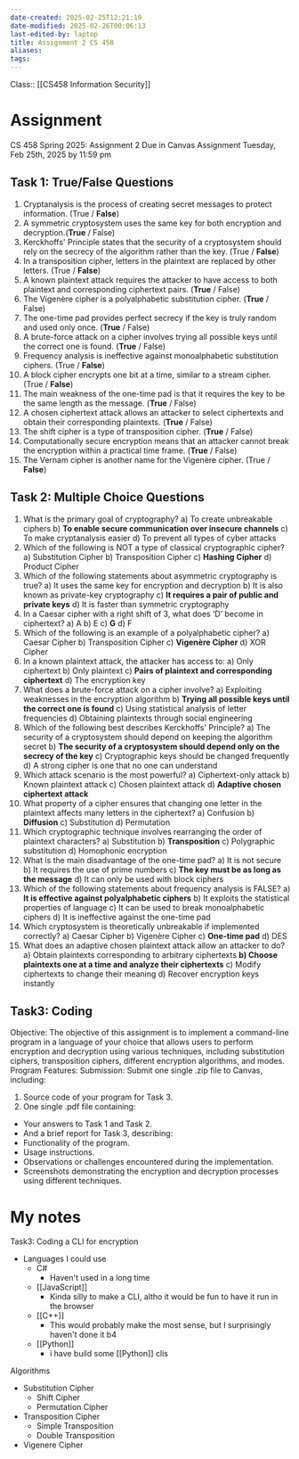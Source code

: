 ```yaml
---
date-created: 2025-02-25T12:21:19
date-modified: 2025-02-26T00:06:13
last-edited-by: laptop
title: Assignment 2 CS 458
aliases: 
tags: 
---
```

Class:: [[CS458 Information Security]]

# Assignment
CS 458
Spring 2025: Assignment 2
Due in Canvas Assignment Tuesday, Feb 25th, 2025 by 11:59 pm
## Task 1: True/False Questions
1. Cryptanalysis is the process of creating secret messages to protect information. (True / **False**)
2. A symmetric cryptosystem uses the same key for both encryption and decryption.(**True** / False)
3. Kerckhoffs' Principle states that the security of a cryptosystem should rely on the secrecy of the algorithm rather than the key. (True / **False**)
4. In a transposition cipher, letters in the plaintext are replaced by other letters. (True / **False**)
5. A known plaintext attack requires the attacker to have access to both plaintext and corresponding ciphertext pairs. (**True** / False)
6. The Vigenère cipher is a polyalphabetic substitution cipher. (**True** / False)
7. The one-time pad provides perfect secrecy if the key is truly random and used only once. (**True** / False)
8. A brute-force attack on a cipher involves trying all possible keys until the correct one is found. (**True** / False)
9. Frequency analysis is ineffective against monoalphabetic substitution ciphers. (True / **False**)
10. A block cipher encrypts one bit at a time, similar to a stream cipher. (True / **False**)
11. The main weakness of the one-time pad is that it requires the key to be the same length as the message. (**True** / False)
12. A chosen ciphertext attack allows an attacker to select ciphertexts and obtain their corresponding plaintexts. (**True** / False)
13. The shift cipher is a type of transposition cipher. (**True** / False)
14. Computationally secure encryption means that an attacker cannot break the encryption within a practical time frame. (**True** / False)
15. The Vernam cipher is another name for the Vigenère cipher. (True / **False**)



## Task 2: Multiple Choice Questions
1. What is the primary goal of cryptography?
	a) To create unbreakable ciphers
	b) **To enable secure communication over insecure channels**
	c) To make cryptanalysis easier
	d) To prevent all types of cyber attacks
2. Which of the following is NOT a type of classical cryptographic cipher?
	a) Substitution Cipher
	b) Transposition Cipher
	c) **Hashing Cipher**
	d) Product Cipher
3. Which of the following statements about asymmetric cryptography is true?
	a) It uses the same key for encryption and decryption
	b) It is also known as private-key cryptography
	c) **It requires a pair of public and private keys**
	d) It is faster than symmetric cryptography
4. In a Caesar cipher with a right shift of 3, what does ‘D’ become in ciphertext?
	a) A
	b) E
	c) **G**
	d) F
5. Which of the following is an example of a polyalphabetic cipher?
	a) Caesar Cipher
	b) Transposition Cipher
	c) **Vigenère Cipher**
	d) XOR Cipher
6. In a known plaintext attack, the attacker has access to:
	a) Only ciphertext
	b) Only plaintext
	c) **Pairs of plaintext and corresponding ciphertext**
	d) The encryption key
7. What does a brute-force attack on a cipher involve?
	a) Exploiting weaknesses in the encryption algorithm
	b) **Trying all possible keys until the correct one is found**
	c) Using statistical analysis of letter frequencies
	d) Obtaining plaintexts through social engineering
8. Which of the following best describes Kerckhoffs' Principle?
	a) The security of a cryptosystem should depend on keeping the algorithm secret
	b) **The security of a cryptosystem should depend only on the secrecy of the key**
	c) Cryptographic keys should be changed frequently
	d) A strong cipher is one that no one can understand
9. Which attack scenario is the most powerful?
	a) Ciphertext-only attack
	b) Known plaintext attack
	c) Chosen plaintext attack
	d) **Adaptive chosen ciphertext attack**
10. What property of a cipher ensures that changing one letter in the plaintext affects many letters in the ciphertext?
	a) Confusion
	b) **Diffusion**
	c) Substitution
	d) Permutation
11. Which cryptographic technique involves rearranging the order of plaintext characters?
	a) Substitution
	b) **Transposition**
	c) Polygraphic substitution
	d) Homophonic encryption
12. What is the main disadvantage of the one-time pad?
	a) It is not secure
	b) It requires the use of prime numbers
	c) **The key must be as long as the message**
	d) It can only be used with block ciphers
13. Which of the following statements about frequency analysis is FALSE?
	a) **It is effective against polyalphabetic ciphers**
	b) It exploits the statistical properties of language
	c) It can be used to break monoalphabetic ciphers
	d) It is ineffective against the one-time pad
14. Which cryptosystem is theoretically unbreakable if implemented correctly?
	a) Caesar Cipher
	b) Vigenère Cipher
	c) **One-time pad**
	d) DES
15. What does an adaptive chosen plaintext attack allow an attacker to do?
	a) Obtain plaintexts corresponding to arbitrary ciphertexts
	**b) Choose plaintexts one at a time and analyze their ciphertexts**
	c) Modify ciphertexts to change their meaning
	d) Recover encryption keys instantly

## Task3: Coding
Objective: The objective of this assignment is to implement a command-line program in a language of
your choice that allows users to perform encryption and decryption using various techniques, including
substitution ciphers, transposition ciphers, different encryption algorithms, and modes.
Program Features:
Submission:
Submit one single .zip file to Canvas, including:
1. Source code of your program for Task 3.
2. One single .pdf file containing:
- Your answers to Task 1 and Task 2.
- And a brief report for Task 3, describing:
- Functionality of the program.
- Usage instructions.
- Observations or challenges encountered during the implementation.
- Screenshots demonstrating the encryption and decryption processes using different techniques.


# My notes

Task3: Coding a CLI for encryption
- Languages I could use
	- C#
		- Haven't used in a long time
	- [[JavaScript]]
		- Kinda silly to make a CLI, altho it would be fun to have it run in the browser
	- [[C++]]
		- This would probably make the most sense, but I surprisingly haven't done it b4
	- [[Python]]
		- i have build some [[Python]] clis

Algorithms
- Substitution Cipher
	- Shift Cipher
	- Permutation Cipher
- Transposition Cipher
	- Simple Transposition
	- Double Transposition
- Vigenere Cipher
